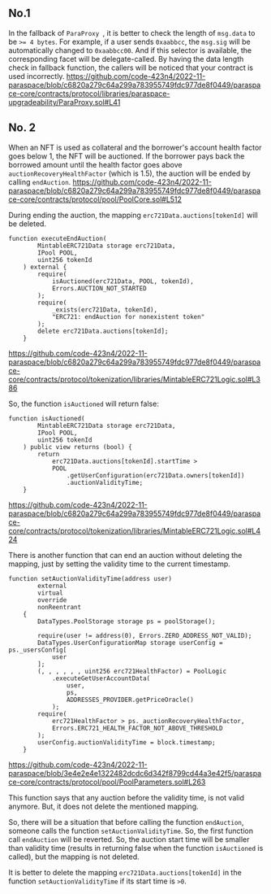 ## No.1
In the fallback of `ParaProxy `, it is better to check the length of `msg.data` to be `>= 4 bytes`. For example, if a user sends `0xaabbcc`, the `msg.sig` will be automatically changed to `0xaabbcc00`. And if this selector is available, the corresponding facet will be delegate-called. By having the data length check in fallback function, the callers will be noticed that your contract is used incorrectly.
https://github.com/code-423n4/2022-11-paraspace/blob/c6820a279c64a299a783955749fdc977de8f0449/paraspace-core/contracts/protocol/libraries/paraspace-upgradeability/ParaProxy.sol#L41

## No. 2
When an NFT is used as collateral and the borrower's account health factor goes below 1, the NFT will be auctioned. If the borrower pays back the borrowed amount until the health factor goes above `auctionRecoveryHealthFactor` (which is 1.5), the auction will be ended by calling `endAuction`.
https://github.com/code-423n4/2022-11-paraspace/blob/c6820a279c64a299a783955749fdc977de8f0449/paraspace-core/contracts/protocol/pool/PoolCore.sol#L512

During ending the auction, the mapping `erc721Data.auctions[tokenId]` will be deleted.
```
function executeEndAuction(
        MintableERC721Data storage erc721Data,
        IPool POOL,
        uint256 tokenId
    ) external {
        require(
            isAuctioned(erc721Data, POOL, tokenId),
            Errors.AUCTION_NOT_STARTED
        );
        require(
            _exists(erc721Data, tokenId),
            "ERC721: endAuction for nonexistent token"
        );
        delete erc721Data.auctions[tokenId];
    }
```
https://github.com/code-423n4/2022-11-paraspace/blob/c6820a279c64a299a783955749fdc977de8f0449/paraspace-core/contracts/protocol/tokenization/libraries/MintableERC721Logic.sol#L386

So, the function `isAuctioned` will return false:
```
function isAuctioned(
        MintableERC721Data storage erc721Data,
        IPool POOL,
        uint256 tokenId
    ) public view returns (bool) {
        return
            erc721Data.auctions[tokenId].startTime >
            POOL
                .getUserConfiguration(erc721Data.owners[tokenId])
                .auctionValidityTime;
    }
```
https://github.com/code-423n4/2022-11-paraspace/blob/c6820a279c64a299a783955749fdc977de8f0449/paraspace-core/contracts/protocol/tokenization/libraries/MintableERC721Logic.sol#L424

There is another function that can end an auction without deleting the mapping, just by setting the validity time to the current timestamp.
```
function setAuctionValidityTime(address user)
        external
        virtual
        override
        nonReentrant
    {
        DataTypes.PoolStorage storage ps = poolStorage();

        require(user != address(0), Errors.ZERO_ADDRESS_NOT_VALID);
        DataTypes.UserConfigurationMap storage userConfig = ps._usersConfig[
            user
        ];
        (, , , , , , uint256 erc721HealthFactor) = PoolLogic
            .executeGetUserAccountData(
                user,
                ps,
                ADDRESSES_PROVIDER.getPriceOracle()
            );
        require(
            erc721HealthFactor > ps._auctionRecoveryHealthFactor,
            Errors.ERC721_HEALTH_FACTOR_NOT_ABOVE_THRESHOLD
        );
        userConfig.auctionValidityTime = block.timestamp;
    }
```
https://github.com/code-423n4/2022-11-paraspace/blob/3e4e2e4e1322482dcdc6d342f8799cd44a3e42f5/paraspace-core/contracts/protocol/pool/PoolParameters.sol#L263

This function says that any auction before the validity time, is not valid anymore. But, it does not delete the mentioned mapping.

So, there will be a situation that before calling the function `endAuction`, someone calls the function `setAuctionValidityTime`. So, the first function call `endAuction` will be reverted. So, the auction start time will be smaller than validity time (results in returning false when the function `isAuctioned` is called), but the mapping is not deleted. 

It is better to delete the mapping `erc721Data.auctions[tokenId]` in the function `setAuctionValidityTime` if its start time is `>0`.